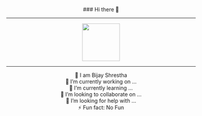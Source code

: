 <div id="header" align="center">
### Hi there 👋 <br>
<hr>

  <img src="https://media.giphy.com/media/M9gbBd9nbDrOTu1Mqx/giphy.gif" width="100"/>

  <hr>
 💬 I am Bijay Shrestha<br>
 🔭 I’m currently working on ...<br>
 🌱 I’m currently learning ...<br>
 👯 I’m looking to collaborate on ...<br>
 🤔 I’m looking for help with ...<br>
 ⚡ Fun fact: No Fun<br>
</div>
